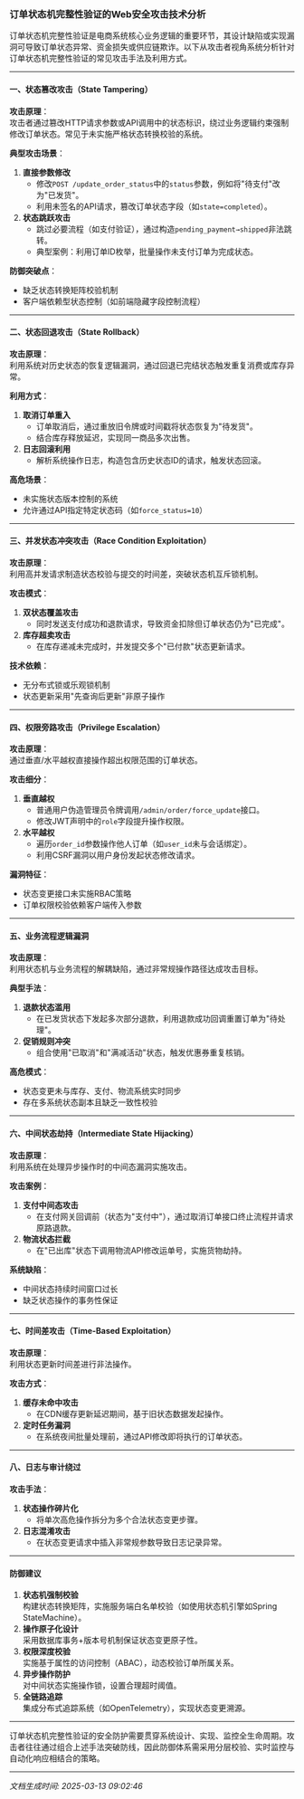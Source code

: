 

### 订单状态机完整性验证的Web安全攻击技术分析

订单状态机完整性验证是电商系统核心业务逻辑的重要环节，其设计缺陷或实现漏洞可导致订单状态异常、资金损失或供应链欺诈。以下从攻击者视角系统分析针对订单状态机完整性验证的常见攻击手法及利用方式。

---

#### 一、状态篡改攻击（State Tampering）
**攻击原理**：  
攻击者通过篡改HTTP请求参数或API调用中的状态标识，绕过业务逻辑约束强制修改订单状态。常见于未实施严格状态转换校验的系统。

**典型攻击场景**：  
1. **直接参数修改**  
   - 修改`POST /update_order_status`中的`status`参数，例如将"待支付"改为"已发货"。
   - 利用未签名的API请求，篡改订单状态字段（如`state=completed`）。
2. **状态跳跃攻击**  
   - 跳过必要流程（如支付验证），通过构造`pending_payment→shipped`非法跳转。
   - 典型案例：利用订单ID枚举，批量操作未支付订单为完成状态。

**防御突破点**：  
- 缺乏状态转换矩阵校验机制
- 客户端依赖型状态控制（如前端隐藏字段控制流程）

---

#### 二、状态回退攻击（State Rollback）
**攻击原理**：  
利用系统对历史状态的恢复逻辑漏洞，通过回退已完结状态触发重复消费或库存异常。

**利用方式**：  
1. **取消订单重入**  
   - 订单取消后，通过重放旧令牌或时间戳将状态恢复为"待发货"。
   - 结合库存释放延迟，实现同一商品多次出售。
2. **日志回滚利用**  
   - 解析系统操作日志，构造包含历史状态ID的请求，触发状态回滚。

**高危场景**：  
- 未实施状态版本控制的系统
- 允许通过API指定特定状态码（如`force_status=10`）

---

#### 三、并发状态冲突攻击（Race Condition Exploitation）
**攻击原理**：  
利用高并发请求制造状态校验与提交的时间差，突破状态机互斥锁机制。

**攻击模式**：  
1. **双状态覆盖攻击**  
   - 同时发送支付成功和退款请求，导致资金扣除但订单状态仍为"已完成"。
2. **库存超卖攻击**  
   - 在库存递减未完成时，并发提交多个"已付款"状态更新请求。

**技术依赖**：  
- 无分布式锁或乐观锁机制
- 状态更新采用"先查询后更新"非原子操作

---

#### 四、权限旁路攻击（Privilege Escalation）
**攻击原理**：  
通过垂直/水平越权直接操作超出权限范围的订单状态。

**攻击细分**：  
1. **垂直越权**  
   - 普通用户伪造管理员令牌调用`/admin/order/force_update`接口。
   - 修改JWT声明中的`role`字段提升操作权限。
2. **水平越权**  
   - 遍历`order_id`参数操作他人订单（如`user_id`未与会话绑定）。
   - 利用CSRF漏洞以用户身份发起状态修改请求。

**漏洞特征**：  
- 状态变更接口未实施RBAC策略
- 订单权限校验依赖客户端传入参数

---

#### 五、业务流程逻辑漏洞
**攻击原理**：  
利用状态机与业务流程的解耦缺陷，通过非常规操作路径达成攻击目标。

**典型手法**：  
1. **退款状态滥用**  
   - 在已发货状态下发起多次部分退款，利用退款成功回调重置订单为"待处理"。
2. **促销规则冲突**  
   - 组合使用"已取消"和"满减活动"状态，触发优惠券重复核销。

**高危模式**：  
- 状态变更未与库存、支付、物流系统实时同步
- 存在多系统状态副本且缺乏一致性校验

---

#### 六、中间状态劫持（Intermediate State Hijacking）
**攻击原理**：  
利用系统在处理异步操作时的中间态漏洞实施攻击。

**攻击案例**：  
1. **支付中间态攻击**  
   - 在支付网关回调前（状态为"支付中"），通过取消订单接口终止流程并请求原路退款。
2. **物流状态拦截**  
   - 在"已出库"状态下调用物流API修改运单号，实施货物劫持。

**系统缺陷**：  
- 中间状态持续时间窗口过长
- 缺乏状态操作的事务性保证

---

#### 七、时间差攻击（Time-Based Exploitation）
**攻击原理**：  
利用状态更新时间差进行非法操作。

**攻击方式**：  
1. **缓存未命中攻击**  
   - 在CDN缓存更新延迟期间，基于旧状态数据发起操作。
2. **定时任务漏洞**  
   - 在系统夜间批量处理前，通过API修改即将执行的订单状态。

---

#### 八、日志与审计绕过
**攻击手法**：  
1. **状态操作碎片化**  
   - 将单次高危操作拆分为多个合法状态变更步骤。
2. **日志混淆攻击**  
   - 在状态变更请求中插入非常规参数导致日志记录异常。

---

#### 防御建议
1. **状态机强制校验**  
   构建状态转换矩阵，实施服务端白名单校验（如使用状态机引擎如Spring StateMachine）。
2. **操作原子化设计**  
   采用数据库事务+版本号机制保证状态变更原子性。
3. **权限深度校验**  
   实施基于属性的访问控制（ABAC），动态校验订单所属关系。
4. **异步操作防护**  
   对中间状态实施操作锁，设置合理超时阈值。
5. **全链路追踪**  
   集成分布式追踪系统（如OpenTelemetry），实现状态变更溯源。

---

订单状态机完整性验证的安全防护需要贯穿系统设计、实现、监控全生命周期。攻击者往往通过组合上述手法突破防线，因此防御体系需采用分层校验、实时监控与自动化响应相结合的策略。

---

*文档生成时间: 2025-03-13 09:02:46*













